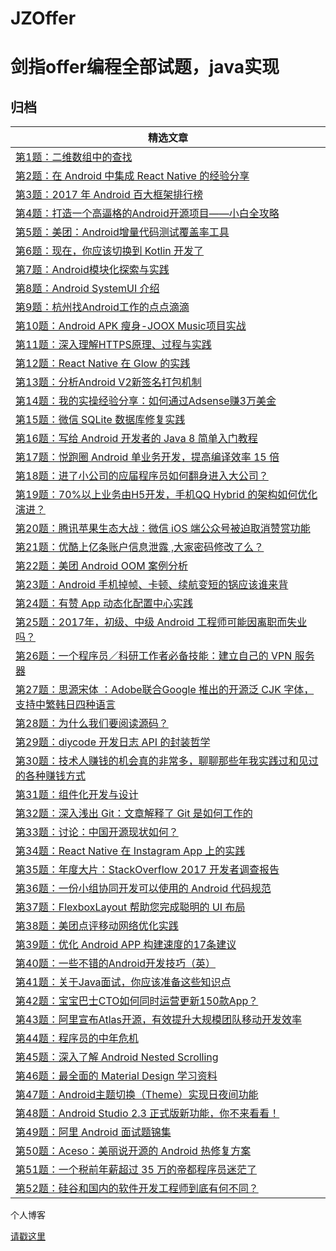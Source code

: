 # JZOffer

剑指offer编程全部试题，java实现
===============


归档
----

| **精选文章**                                                                                                                                                                                                                                                                                                                                                                                                                                                                                        |
|------------------------------------------------------------------------------------------------------------------------------------------------------------------------------------------------------------------------------------------------------------------------------------------------------------------------------------------------------------------------------------------------------------------------------------------------------------------------------------------------|
| [第1题：二维数组中的查找](https://github.com/DiyCodes/code_news/blob/master/dialy_news/2017/06/%E7%AC%AC231%E6%9C%9F%EF%BC%9A%E5%BE%AE%E5%BA%97%20Android%20%E6%8F%92%E4%BB%B6%E5%8C%96%E5%AE%9E%E8%B7%B5.md)                                                                                                                                                                                                                                                                         |
| [第2题：在 Android 中集成 React Native 的经验分享](https://github.com/DiyCodes/code_news/blob/master/dialy_news/2017/06/%E7%AC%AC230%E6%9C%9F%EF%BC%9A%E5%9C%A8%20Android%20%E4%B8%AD%E9%9B%86%E6%88%90%20React%20Native%20%E7%9A%84%E7%BB%8F%E9%AA%8C%E5%88%86%E4%BA%AB.md)                                                                                                                                                                                                                 |
| [第3题：2017 年 Android 百大框架排行榜](https://github.com/DiyCodes/code_news/blob/master/dialy_news/2017/06/%E7%AC%AC229%E6%9C%9F%EF%BC%9A2017%20%E5%B9%B4%20Android%20%E7%99%BE%E5%A4%A7%E6%A1%86%E6%9E%B6%E6%8E%92%E8%A1%8C%E6%A6%9C.md)                                                                                                                                                                                                                                                  |
| [第4题：打造一个高逼格的Android开源项目——小白全攻略](https://github.com/DiyCodes/code_news/blob/master/dialy_news/2017/06/%E7%AC%AC228%E6%9C%9F%EF%BC%9A%E6%89%93%E9%80%A0%E4%B8%80%E4%B8%AA%E9%AB%98%E9%80%BC%E6%A0%BC%E7%9A%84Android%E5%BC%80%E6%BA%90%E9%A1%B9%E7%9B%AE%E2%80%94%E2%80%94%E5%B0%8F%E7%99%BD%E5%85%A8%E6%94%BB%E7%95%A5.md)                                                                                                                                               |
| [第5题：美团：Android增量代码测试覆盖率工具](https://github.com/DiyCodes/code_news/blob/master/dialy_news/2017/06/%E7%AC%AC227%E6%9C%9F%EF%BC%9A%E7%BE%8E%E5%9B%A2%EF%BC%9AAndroid%E5%A2%9E%E9%87%8F%E4%BB%A3%E7%A0%81%E6%B5%8B%E8%AF%95%E8%A6%86%E7%9B%96%E7%8E%87%E5%B7%A5%E5%85%B7.md)                                                                                                                                                                                                    |
| [第6题：现在，你应该切换到 Kotlin 开发了](https://github.com/DiyCodes/code_news/blob/master/dialy_news/2017/06/%E7%AC%AC226%E6%9C%9F%EF%BC%9A%E7%8E%B0%E5%9C%A8%EF%BC%8C%E4%BD%A0%E5%BA%94%E8%AF%A5%E5%88%87%E6%8D%A2%E5%88%B0%20Kotlin%20%E5%BC%80%E5%8F%91%E4%BA%86.md)                                                                                                                                                                                                                    |
| [第7题：Android模块化探索与实践](https://github.com/DiyCodes/code_news/blob/master/dialy_news/2017/05/%E7%AC%AC225%E6%9C%9F%EF%BC%9AAndroid%20%E6%A8%A1%E5%9D%97%E5%8C%96%E6%8E%A2%E7%B4%A2%E4%B8%8E%E5%AE%9E%E8%B7%B5%20.md)                                                                                                                                                                                                                                                                |
| [第8题：Android SystemUI 介绍](https://github.com/DiyCodes/code_news/blob/master/dialy_news/2017/05/%E7%AC%AC224%E6%9C%9F%EF%BC%9AAndroid%20SystemUI%20%E4%BB%8B%E7%BB%8D%20.md)                                                                                                                                                                                                                                                                                                             |
| [第9题：杭州找Android工作的点点滴滴](https://github.com/DiyCodes/code_news/blob/master/dialy_news/2017/05/%E7%AC%AC223%E6%9C%9F%EF%BC%9A%E6%9D%AD%E5%B7%9E%E6%89%BEAndroid%E5%B7%A5%E4%BD%9C%E7%9A%84%E7%82%B9%E7%82%B9%E6%BB%B4%E6%BB%B4.md)                                                                                                                                                                                                                                                |
| [第10题：Android APK 瘦身-JOOX Music项目实战](https://github.com/DiyCodes/code_news/blob/master/dialy_news/2017/05/%E7%AC%AC222%E6%9C%9F%EF%BC%9AAndroid%20APK%20%E7%98%A6%E8%BA%AB-JOOX%20Music%E9%A1%B9%E7%9B%AE%E5%AE%9E%E6%88%98.md)                                                                                                                                                                                                                                                      |
| [第11题：深入理解HTTPS原理、过程与实践](https://github.com/DiyCodes/code_news/blob/master/dialy_news/2017/05/%E7%AC%AC221%E6%9C%9F%EF%BC%9A%E6%B7%B1%E5%85%A5%E7%90%86%E8%A7%A3HTTPS%E5%8E%9F%E7%90%86%E3%80%81%E8%BF%87%E7%A8%8B%E4%B8%8E%E5%AE%9E%E8%B7%B5.md)                                                                                                                                                                                                                              |
| [第12题：React Native 在 Glow 的实践](https://github.com/DiyCodes/code_news/blob/master/dialy_news/2017/05/%E7%AC%AC220%E6%9C%9F%EF%BC%9AReact%20Native%20%E5%9C%A8%20Glow%20%E7%9A%84%E5%AE%9E%E8%B7%B5.md)                                                                                                                                                                                                                                                                                  |
| [第13题：分析Android V2新签名打包机制](https://github.com/DiyCodes/code_news/blob/master/dialy_news/2017/04/%E7%AC%AC219%E6%9C%9F%EF%BC%9A%E5%88%86%E6%9E%90Android%20V2%E6%96%B0%E7%AD%BE%E5%90%8D%E6%89%93%E5%8C%85%E6%9C%BA%E5%88%B6.md)                                                                                                                                                                                                                                                   |
| [第14题：我的实操经验分享：如何通过Adsense赚3万美金](https://github.com/DiyCodes/code_news/blob/master/dialy_news/2017/04/%E7%AC%AC218%E6%9C%9F%EF%BC%9A%E6%88%91%E7%9A%84%E5%AE%9E%E6%93%8D%E7%BB%8F%E9%AA%8C%E5%88%86%E4%BA%AB%EF%BC%9A%E5%A6%82%E4%BD%95%E9%80%9A%E8%BF%87Adsense%E8%B5%9A3%E4%B8%87%E7%BE%8E%E9%87%91.md)                                                                                                                                                                 |
| [第15题：微信 SQLite 数据库修复实践](https://github.com/DiyCodes/code_news/blob/master/dialy_news/2017/04/%E7%AC%AC217%E6%9C%9F%EF%BC%9A%E5%BE%AE%E4%BF%A1%20SQLite%20%E6%95%B0%E6%8D%AE%E5%BA%93%E4%BF%AE%E5%A4%8D%E5%AE%9E%E8%B7%B5.md)                                                                                                                                                                                                                                                     |
| [第16题：写给 Android 开发者的 Java 8 简单入门教程](https://github.com/DiyCodes/code_news/blob/master/dialy_news/2017/04/%E7%AC%AC216%E6%9C%9F%EF%BC%9A%E5%86%99%E7%BB%99%20Android%20%E5%BC%80%E5%8F%91%E8%80%85%E7%9A%84%20Java%208%20%E7%AE%80%E5%8D%95%E5%85%A5%E9%97%A8%E6%95%99%E7%A8%8B.md)                                                                                                                                                                                            |
| [第17题：悦跑圈 Android 单业务开发，提高编译效率 15 倍](https://github.com/DiyCodes/code_news/blob/master/dialy_news/2017/04/%E7%AC%AC215%E6%9C%9F%EF%BC%9A%E6%82%A6%E8%B7%91%E5%9C%88%20Android%20%E5%8D%95%E4%B8%9A%E5%8A%A1%E5%BC%80%E5%8F%91%EF%BC%8C%E6%8F%90%E9%AB%98%E7%BC%96%E8%AF%91%E6%95%88%E7%8E%87%2015%20%E5%80%8D.md)                                                                                                                                                          |
| [第18题：进了小公司的应届程序员如何翻身进入大公司？](https://github.com/DiyCodes/code_news/blob/master/dialy_news/2017/04/%E7%AC%AC214%E6%9C%9F%EF%BC%9A%E8%BF%9B%E4%BA%86%E5%B0%8F%E5%85%AC%E5%8F%B8%E7%9A%84%E5%BA%94%E5%B1%8A%E7%A8%8B%E5%BA%8F%E5%91%98%E5%A6%82%E4%BD%95%E7%BF%BB%E8%BA%AB%E8%BF%9B%E5%85%A5%E5%A4%A7%E5%85%AC%E5%8F%B8%EF%BC%9F.md)                                                                                                                                     |
| [第19题：70%以上业务由H5开发，手机QQ Hybrid 的架构如何优化演进？](https://github.com/DiyCodes/code_news/blob/master/dialy_news/2017/04/%E7%AC%AC213%E6%9C%9F%EF%BC%9A70%25%E4%BB%A5%E4%B8%8A%E4%B8%9A%E5%8A%A1%E7%94%B1H5%E5%BC%80%E5%8F%91%EF%BC%8C%E6%89%8B%E6%9C%BAQQ%20Hybrid%20%E7%9A%84%E6%9E%B6%E6%9E%84%E5%A6%82%E4%BD%95%E4%BC%98%E5%8C%96%E6%BC%94%E8%BF%9B%EF%BC%9F.md)                                                                                                            |
| [第20题：腾讯苹果生态大战：微信 iOS 端公众号被迫取消赞赏功能](https://github.com/DiyCodes/code_news/blob/master/dialy_news/2017/04/%E7%AC%AC212%E6%9C%9F%EF%BC%9A%E8%85%BE%E8%AE%AF%E8%8B%B9%E6%9E%9C%E7%94%9F%E6%80%81%E5%A4%A7%E6%88%98%EF%BC%9A%E5%BE%AE%E4%BF%A1%20iOS%20%E7%AB%AF%E5%85%AC%E4%BC%97%E5%8F%B7%E8%A2%AB%E8%BF%AB%E5%8F%96%E6%B6%88%E8%B5%9E%E8%B5%8F%E5%8A%9F%E8%83%BD.md)                                                                                                 |
| [第21题：优酷上亿条账户信息泄露 ,大家密码修改了么？](https://github.com/DiyCodes/code_news/blob/master/dialy_news/2017/04/%E7%AC%AC211%E6%9C%9F%EF%BC%9A%E4%BC%98%E9%85%B7%E4%B8%8A%E4%BA%BF%E6%9D%A1%E8%B4%A6%E6%88%B7%E4%BF%A1%E6%81%AF%E6%B3%84%E9%9C%B2%20%2C%E5%A4%A7%E5%AE%B6%E5%AF%86%E7%A0%81%E4%BF%AE%E6%94%B9%E4%BA%86%E4%B9%88%EF%BC%9F.md)                                                                                                                                        |
| [第22题：美团 Android OOM 案例分析](https://github.com/DiyCodes/code_news/blob/master/dialy_news/2017/04/%E7%AC%AC210%E6%9C%9F%EF%BC%9A%E7%BE%8E%E5%9B%A2%20Android%20OOM%20%E6%A1%88%E4%BE%8B%E5%88%86%E6%9E%90.md)                                                                                                                                                                                                                                                                          |
| [第23题：Android 手机掉帧、卡顿、续航变短的锅应该谁来背](https://github.com/DiyCodes/code_news/blob/master/dialy_news/2017/04/%E7%AC%AC209%E6%9C%9F%EF%BC%9AAndroid%20%E6%89%8B%E6%9C%BA%E6%8E%89%E5%B8%A7%E3%80%81%E5%8D%A1%E9%A1%BF%E3%80%81%E7%BB%AD%E8%88%AA%E5%8F%98%E7%9F%AD%E7%9A%84%E9%94%85%E5%BA%94%E8%AF%A5%E8%B0%81%E6%9D%A5%E8%83%8C.md)                                                                                                                                         |
| [第24题：有赞 App 动态化配置中心实践](https://github.com/DiyCodes/code_news/blob/master/dialy_news/2017/04/%E7%AC%AC208%E6%9C%9F%EF%BC%9A%E6%9C%89%E8%B5%9E%20App%20%E5%8A%A8%E6%80%81%E5%8C%96%E9%85%8D%E7%BD%AE%E4%B8%AD%E5%BF%83%E5%AE%9E%E8%B7%B5.md)                                                                                                                                                                                                                                     |
| [第25题：2017年，初级、中级 Android 工程师可能因离职而失业吗？](https://github.com/DiyCodes/code_news/blob/master/dialy_news/2017/04/%E7%AC%AC207%E6%9C%9F%EF%BC%9A2017%E5%B9%B4%EF%BC%8C%E5%88%9D%E7%BA%A7%E3%80%81%E4%B8%AD%E7%BA%A7%20Android%20%E5%B7%A5%E7%A8%8B%E5%B8%88%E5%8F%AF%E8%83%BD%E5%9B%A0%E7%A6%BB%E8%81%8C%E8%80%8C%E5%A4%B1%E4%B8%9A%E5%90%97%EF%BC%9F.md)                                                                                                                  |
| [第26题：一个程序员／科研工作者必备技能：建立自己的 VPN 服务器](https://github.com/DiyCodes/code_news/blob/master/dialy_news/2017/04/%E7%AC%AC206%E6%9C%9F%EF%BC%9A%E4%B8%80%E4%B8%AA%E7%A8%8B%E5%BA%8F%E5%91%98%EF%BC%8F%E7%A7%91%E7%A0%94%E5%B7%A5%E4%BD%9C%E8%80%85%E5%BF%85%E5%A4%87%E6%8A%80%E8%83%BD%EF%BC%9A%E5%BB%BA%E7%AB%8B%E8%87%AA%E5%B7%B1%E7%9A%84%20VPN%20%E6%9C%8D%E5%8A%A1%E5%99%A8.md)                                                                                      |
| [第27题：思源宋体 ：Adobe联合Google 推出的开源泛 CJK 字体，支持中繁韩日四种语言](https://github.com/DiyCodes/code_news/blob/master/dialy_news/2017/04/%E7%AC%AC205%E6%9C%9F%EF%BC%9A%E6%80%9D%E6%BA%90%E5%AE%8B%E4%BD%93%20%EF%BC%9AAdobe%E8%81%94%E5%90%88Google%20%E6%8E%A8%E5%87%BA%E7%9A%84%E5%BC%80%E6%BA%90%E6%B3%9B%20CJK%20%E5%AD%97%E4%BD%93%EF%BC%8C%E6%94%AF%E6%8C%81%E4%B8%AD%E7%B9%81%E9%9F%A9%E6%97%A5%E5%9B%9B%E7%A7%8D%E8%AF%AD%E8%A8%80.md)                                  |
| [第28题：为什么我们要阅读源码？](https://github.com/DiyCodes/code_news/blob/master/dialy_news/2017/04/%E7%AC%AC204%E6%9C%9F%EF%BC%9A%E4%B8%BA%E4%BB%80%E4%B9%88%E6%88%91%E4%BB%AC%E8%A6%81%E9%98%85%E8%AF%BB%E6%BA%90%E7%A0%81%EF%BC%9F.md)                                                                                                                                                                                                                                                   |
| [第29题：diycode 开发日志 API 的封装哲学](https://github.com/DiyCodes/code_news/blob/master/dialy_news/2017/04/%E7%AC%AC203%E6%9C%9F%EF%BC%9Adiycode%20%E5%BC%80%E5%8F%91%E6%97%A5%E5%BF%97%20API%20%E7%9A%84%E5%B0%81%E8%A3%85%E5%93%B2%E5%AD%A6.md)                                                                                                                                                                                                                                         |
| [第30题：技术人赚钱的机会真的非常多，聊聊那些年我实践过和见过的各种赚钱方式](https://github.com/DiyCodes/code_news/blob/master/dialy_news/2017/03/%E7%AC%AC202%E6%9C%9F%EF%BC%9A%E6%8A%80%E6%9C%AF%E4%BA%BA%E8%B5%9A%E9%92%B1%E7%9A%84%E6%9C%BA%E4%BC%9A%E7%9C%9F%E7%9A%84%E9%9D%9E%E5%B8%B8%E5%A4%9A%EF%BC%8C%E8%81%8A%E8%81%8A%E9%82%A3%E4%BA%9B%E5%B9%B4%E6%88%91%E5%AE%9E%E8%B7%B5%E8%BF%87%E5%92%8C%E8%A7%81%E8%BF%87%E7%9A%84%E5%90%84%E7%A7%8D%E8%B5%9A%E9%92%B1%E6%96%B9%E5%BC%8F.md) |
| [第31题：组件化开发与设计](https://github.com/DiyCodes/code_news/blob/master/dialy_news/2017/03/%E7%AC%AC201%E6%9C%9F%EF%BC%9A%E7%BB%84%E4%BB%B6%E5%8C%96%E5%BC%80%E5%8F%91%E4%B8%8E%E8%AE%BE%E8%AE%A1.md)                                                                                                                                                                                                                                                                                    |
| [第32题：深入浅出 Git：文章解释了 Git 是如何工作的](https://github.com/DiyCodes/code_news/blob/master/dialy_news/2017/03/%E7%AC%AC200%E6%9C%9F%EF%BC%9A%E6%B7%B1%E5%85%A5%E6%B5%85%E5%87%BA%20Git%EF%BC%9A%E6%96%87%E7%AB%A0%E8%A7%A3%E9%87%8A%E4%BA%86%20Git%20%E6%98%AF%E5%A6%82%E4%BD%95%E5%B7%A5%E4%BD%9C%E7%9A%84%20.md)                                                                                                                                                                 |
| [第33题：讨论：中国开源现状如何？](https://github.com/DiyCodes/code_news/blob/master/dialy_news/2017/03/%E7%AC%AC199%E6%9C%9F%EF%BC%9A%E8%AE%A8%E8%AE%BA%EF%BC%9A%E4%B8%AD%E5%9B%BD%E5%BC%80%E6%BA%90%E7%8E%B0%E7%8A%B6%E5%A6%82%E4%BD%95%EF%BC%9F.md)                                                                                                                                                                                                                                        |
| [第34题：React Native 在 Instagram App 上的实践](https://github.com/DiyCodes/code_news/blob/master/dialy_news/2017/03/%E7%AC%AC198%E6%9C%9F%EF%BC%9AReact%20Native%20%E5%9C%A8%20Instagram%20App%20%E4%B8%8A%E7%9A%84%E5%AE%9E%E8%B7%B5.md)                                                                                                                                                                                                                                                   |
| [第35题：年度大片：StackOverflow 2017 开发者调查报告](https://github.com/DiyCodes/code_news/blob/master/dialy_news/2017/03/%E7%AC%AC197%E6%9C%9F%EF%BC%9A%E5%B9%B4%E5%BA%A6%E5%A4%A7%E7%89%87%EF%BC%9AStack%20Overflow%202017%20%E5%BC%80%E5%8F%91%E8%80%85%E8%B0%83%E6%9F%A5%E6%8A%A5%E5%91%8A.md)                                                                                                                                                                                           |
| [第36题：一份小组协同开发可以使用的 Android 代码规范](https://github.com/DiyCodes/code_news/blob/master/dialy_news/2017/03/%E7%AC%AC196%E6%9C%9F%EF%BC%9A%E4%B8%80%E4%BB%BD%E5%B0%8F%E7%BB%84%E5%8D%8F%E5%90%8C%E5%BC%80%E5%8F%91%E5%8F%AF%E4%BB%A5%E4%BD%BF%E7%94%A8%E7%9A%84%20Android%20%E4%BB%A3%E7%A0%81%E8%A7%84%E8%8C%83%20.md)                                                                                                                                                        |
| [第37题：FlexboxLayout 帮助您完成聪明的 UI 布局](https://github.com/DiyCodes/code_news/blob/master/dialy_news/2017/03/%E7%AC%AC195%E6%9C%9F%EF%BC%9AFlexboxLayout%20%E5%B8%AE%E5%8A%A9%E6%82%A8%E5%AE%8C%E6%88%90%E8%81%AA%E6%98%8E%E7%9A%84%20UI%20%E5%B8%83%E5%B1%80.md)                                                                                                                                                                                                                    |
| [第38题：美团点评移动网络优化实践](https://github.com/DiyCodes/code_news/blob/master/dialy_news/2017/03/%E7%AC%AC194%E6%9C%9F%EF%BC%9A%E7%BE%8E%E5%9B%A2%E7%82%B9%E8%AF%84%E7%A7%BB%E5%8A%A8%E7%BD%91%E7%BB%9C%E4%BC%98%E5%8C%96%E5%AE%9E%E8%B7%B5.md)                                                                                                                                                                                                                                        |
| [第39题：优化 Android APP 构建速度的17条建议](https://github.com/DiyCodes/code_news/blob/master/dialy_news/2017/03/%E7%AC%AC193%E6%9C%9F%EF%BC%9A%E4%BC%98%E5%8C%96%20Android%20APP%20%E6%9E%84%E5%BB%BA%E9%80%9F%E5%BA%A6%E7%9A%8417%E6%9D%A1%E5%BB%BA%E8%AE%AE.md)                                                                                                                                                                                                                          |
| [第40题：一些不错的Android开发技巧（英）](https://github.com/DiyCodes/code_news/blob/master/dialy_news/2017/03/%E7%AC%AC192%E6%9C%9F%EF%BC%9A%E4%B8%80%E4%BA%9B%E4%B8%8D%E9%94%99%E7%9A%84Android%E5%BC%80%E5%8F%91%E6%8A%80%E5%B7%A7%EF%BC%88%E8%8B%B1%EF%BC%89.md)                                                                                                                                                                                                                          |
| [第41题：关于Java面试，你应该准备这些知识点](https://github.com/DiyCodes/code_news/blob/master/dialy_news/2017/03/%E7%AC%AC191%E6%9C%9F%EF%BC%9A%E5%85%B3%E4%BA%8EJava%E9%9D%A2%E8%AF%95%EF%BC%8C%E4%BD%A0%E5%BA%94%E8%AF%A5%E5%87%86%E5%A4%87%E8%BF%99%E4%BA%9B%E7%9F%A5%E8%AF%86%E7%82%B9.md)                                                                                                                                                                                               |
| [第42题：宝宝巴士CTO如何同时运营更新150款App？](https://github.com/DiyCodes/code_news/blob/master/dialy_news/2017/03/%E7%AC%AC190%E6%9C%9F%EF%BC%9A%E5%AE%9D%E5%AE%9D%E5%B7%B4%E5%A3%ABCTO%E5%A6%82%E4%BD%95%E5%90%8C%E6%97%B6%E8%BF%90%E8%90%A5%E6%9B%B4%E6%96%B0150%E6%AC%BEApp%EF%BC%9F.md)                                                                                                                                                                                                |
| [第43题：阿里宣布Atlas开源，有效提升大规模团队移动开发效率](https://github.com/DiyCodes/code_news/blob/master/dialy_news/2017/03/%E7%AC%AC189%E6%9C%9F%EF%BC%9A%E9%98%BF%E9%87%8C%E5%AE%A3%E5%B8%83Atlas%E5%BC%80%E6%BA%90%EF%BC%8C%E6%9C%89%E6%95%88%E6%8F%90%E5%8D%87%E5%A4%A7%E8%A7%84%E6%A8%A1%E5%9B%A2%E9%98%9F%E7%A7%BB%E5%8A%A8%E5%BC%80%E5%8F%91%E6%95%88%E7%8E%87.md)                                                                                                                |
| [第44题：程序员的中年危机](https://github.com/DiyCodes/code_news/blob/master/dialy_news/2017/03/%E7%AC%AC188%E6%9C%9F%EF%BC%9A%E7%A8%8B%E5%BA%8F%E5%91%98%E7%9A%84%E4%B8%AD%E5%B9%B4%E5%8D%B1%E6%9C%BA.md)                                                                                                                                                                                                                                                                                    |
| [第45题：深入了解 Android Nested Scrolling](https://github.com/DiyCodes/code_news/blob/master/dialy_news/2017/03/%E7%AC%AC187%E6%9C%9F%EF%BC%9A%E6%B7%B1%E5%85%A5%E4%BA%86%E8%A7%A3%20Android%20Nested%20Scrolling%20.md)                                                                                                                                                                                                                                                                     |
| [第46题：最全面的 Material Design 学习资料](https://github.com/DiyCodes/code_news/blob/master/dialy_news/2017/03/%E7%AC%AC186%E6%9C%9F%EF%BC%9A%E6%9C%80%E5%85%A8%E9%9D%A2%E7%9A%84%20Material%20Design%20%E5%AD%A6%E4%B9%A0%E8%B5%84%E6%96%99.md)                                                                                                                                                                                                                                            |
| [第47题：Android主题切换（Theme）实现日夜间功能](https://github.com/DiyCodes/code_news/blob/master/dialy_news/2017/03/%E7%AC%AC185%E6%9C%9F%EF%BC%9AAndroid%E4%B8%BB%E9%A2%98%E5%88%87%E6%8D%A2%EF%BC%88Theme%EF%BC%89%E5%AE%9E%E7%8E%B0%E6%97%A5%E5%A4%9C%E9%97%B4%E5%8A%9F%E8%83%BD.md)                                                                                                                                                                                                     |
| [第48题：Android Studio 2.3 正式版新功能，你不来看看！](https://github.com/DiyCodes/code_news/blob/master/dialy_news/2017/03/%E7%AC%AC184%E6%9C%9F%EF%BC%9AAndroid%20Studio%202.3%20%E6%AD%A3%E5%BC%8F%E7%89%88%E6%96%B0%E5%8A%9F%E8%83%BD%EF%BC%8C%E4%BD%A0%E4%B8%8D%E6%9D%A5%E7%9C%8B%E7%9C%8B%EF%BC%81.md)                                                                                                                                                                                 |
| [第49题：阿里 Android 面试题锦集](https://github.com/DiyCodes/code_news/blob/master/dialy_news/2017/03/%E7%AC%AC183%E6%9C%9F%EF%BC%9A%E9%98%BF%E9%87%8C%20Android%20%E9%9D%A2%E8%AF%95%E9%A2%98%E9%94%A6%E9%9B%86.md)                                                                                                                                                                                                                                                                         |
| [第50题：Aceso：美丽说开源的 Android 热修复方案](https://github.com/DiyCodes/code_news/blob/master/dialy_news/2017/03/%E7%AC%AC182%E6%9C%9F%EF%BC%9AAceso%EF%BC%9A%E7%BE%8E%E4%B8%BD%E8%AF%B4%E5%BC%80%E6%BA%90%E7%9A%84%20Android%20%E7%83%AD%E4%BF%AE%E5%A4%8D%E6%96%B9%E6%A1%88.md)                                                                                                                                                                                                        |
| [第51题：一个税前年薪超过 35 万的帝都程序员迷茫了](https://github.com/DiyCodes/code_news/blob/master/dialy_news/2017/03/%E7%AC%AC181%E6%9C%9F%EF%BC%9A%E4%B8%80%E4%B8%AA%E7%A8%8E%E5%89%8D%E5%B9%B4%E8%96%AA%E8%B6%85%E8%BF%87%2035%20%E4%B8%87%E7%9A%84%E5%B8%9D%E9%83%BD%E7%A8%8B%E5%BA%8F%E5%91%98%E8%BF%B7%E8%8C%AB%E4%BA%86.md)                                                                                                                                                          |
| [第52题：硅谷和国内的软件开发工程师到底有何不同？](https://github.com/DiyCodes/code_news/blob/master/dialy_news/2017/03/%E7%AC%AC180%E6%9C%9F%EF%BC%9A%E7%A1%85%E8%B0%B7%E5%92%8C%E5%9B%BD%E5%86%85%E7%9A%84%E8%BD%AF%E4%BB%B6%E5%BC%80%E5%8F%91%E5%B7%A5%E7%A8%8B%E5%B8%88%E5%88%B0%E5%BA%95%E6%9C%89%E4%BD%95%E4%B8%8D%E5%90%8C%EF%BC%9F.md)                                                                                                                                                |


个人博客

[请戳这里](http://www.jmzhang.com)


